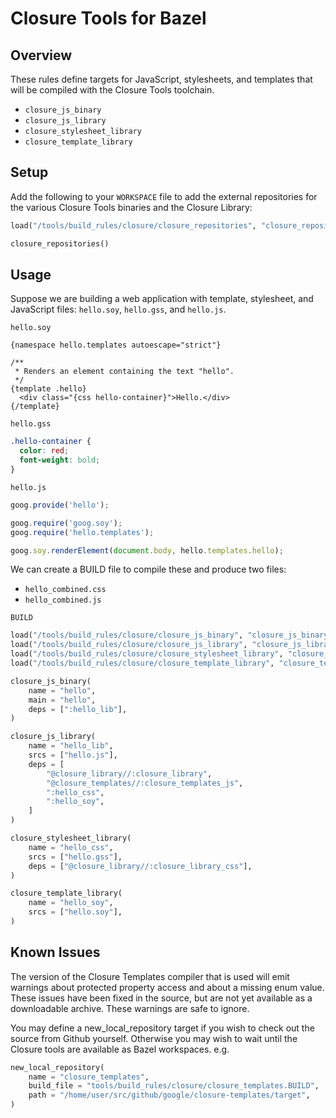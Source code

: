 # Closure Tools for Bazel

## Overview

These rules define targets for JavaScript, stylesheets, and templates that will
be compiled with the Closure Tools toolchain.

* `closure_js_binary`
* `closure_js_library`
* `closure_stylesheet_library`
* `closure_template_library`

## Setup

Add the following to your `WORKSPACE` file to add the external repositories
for the various Closure Tools binaries and the Closure Library:

```python
load("/tools/build_rules/closure/closure_repositories", "closure_repositories")

closure_repositories()
```

## Usage

Suppose we are building a web application with template, stylesheet, and
JavaScript files: `hello.soy`, `hello.gss`, and `hello.js`.

`hello.soy`

```
{namespace hello.templates autoescape="strict"}

/**
 * Renders an element containing the text "hello".
 */
{template .hello}
  <div class="{css hello-container}">Hello.</div>
{/template}
```

`hello.gss`

```css
.hello-container {
  color: red;
  font-weight: bold;
}
```

`hello.js`

```javascript
goog.provide('hello');

goog.require('goog.soy');
goog.require('hello.templates');

goog.soy.renderElement(document.body, hello.templates.hello);
```

We can create a BUILD file to compile these and produce two files:

* `hello_combined.css`
* `hello_combined.js`

`BUILD`

```python
load("/tools/build_rules/closure/closure_js_binary", "closure_js_binary")
load("/tools/build_rules/closure/closure_js_library", "closure_js_library")
load("/tools/build_rules/closure/closure_stylesheet_library", "closure_stylesheet_library")
load("/tools/build_rules/closure/closure_template_library", "closure_template_library")

closure_js_binary(
    name = "hello",
    main = "hello",
    deps = [":hello_lib"],
)

closure_js_library(
    name = "hello_lib",
    srcs = ["hello.js"],
    deps = [
        "@closure_library//:closure_library",
        "@closure_templates//:closure_templates_js",
        ":hello_css",
        ":hello_soy",
    ]
)

closure_stylesheet_library(
    name = "hello_css",
    srcs = ["hello.gss"],
    deps = ["@closure_library//:closure_library_css"],
)

closure_template_library(
    name = "hello_soy",
    srcs = ["hello.soy"],
)
```

## Known Issues

The version of the Closure Templates compiler that is used will emit warnings
about protected property access and about a missing enum value. These issues
have been fixed in the source, but are not yet available as a downloadable
archive. These warnings are safe to ignore.

You may define a new_local_repository target if you wish to check out the source
from Github yourself. Otherwise you may wish to wait until the Closure tools are
available as Bazel workspaces. e.g.

```python
new_local_repository(
    name = "closure_templates",
    build_file = "tools/build_rules/closure/closure_templates.BUILD",
    path = "/home/user/src/github/google/closure-templates/target",
)
```

